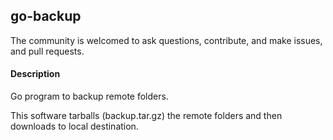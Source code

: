 ## go-backup

The community is welcomed to ask questions, contribute, and make issues, and pull requests.

#### Description
Go program to backup remote folders.

This software tarballs (backup.tar.gz) the remote folders and then downloads to local destination.


 